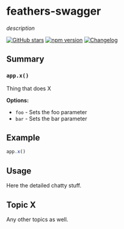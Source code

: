 # feathers-swagger
*description*

[![GitHub stars](https://img.shields.io/github/stars/feathersjs/feathers-swagger.png?style=social&label=Star)](https://github.com/feathersjs/feathers-swagger/)
[![npm version](https://img.shields.io/npm/v/feathers-swagger.png?style=flat-square)](https://www.npmjs.com/package/feathers-swagger)
[![Changelog](https://img.shields.io/badge/changelog-.md-blue.png?style=flat-square)](https://github.com/feathersjs/feathers-swagger/blob/master/CHANGELOG.md)


## Summary

### `app.x()`

Thing that does X

__Options:__

- `foo` - Sets the foo parameter
- `bar` - Sets the bar parameter

## Example

```js
app.x()
```

## Usage

Here the detailed chatty stuff.

## Topic X

Any other topics as well.